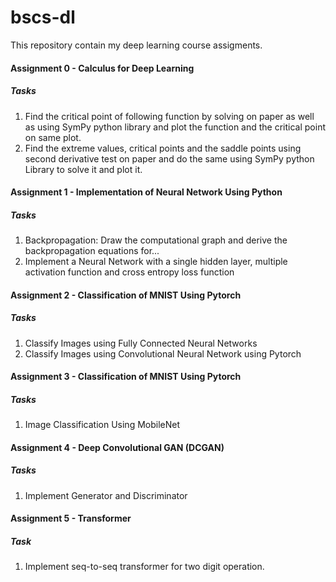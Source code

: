 # bscs-dl
This repository contain my deep learning course assigments.
#### Assignment 0 - Calculus for Deep Learning
##### Tasks
1. Find the critical point of following function by solving on paper as well as using SymPy python library and plot the function and the critical point on same plot.
2. Find the extreme values, critical points and the saddle points using second derivative test on paper and do the same using SymPy python Library to solve it and plot it.
#### Assignment 1 - Implementation of Neural Network Using Python
##### Tasks
1. Backpropagation: Draw the computational graph and derive the backpropagation equations for...
2. Implement a Neural Network with a single hidden layer, multiple activation function and cross entropy loss function
#### Assignment 2 - Classification of MNIST Using Pytorch
##### Tasks
1. Classify Images using Fully Connected Neural Networks
2. Classify Images using Convolutional Neural Network using Pytorch
#### Assignment 3 - Classification of MNIST Using Pytorch
##### Tasks
1. Image Classification Using MobileNet
#### Assignment 4 - Deep Convolutional GAN (DCGAN)
##### Tasks
1. Implement Generator and Discriminator
#### Assignment 5 - Transformer
##### Task
1. Implement seq-to-seq transformer for two digit operation.
